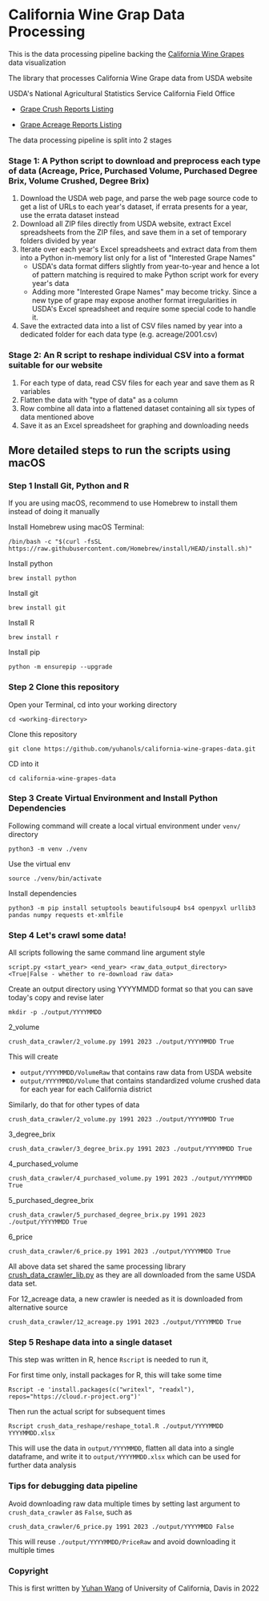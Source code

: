 # California Wine Grap Data Processing

This is the data processing pipeline backing the [California Wine Grapes](https://asmith.ucdavis.edu/data/ca-wine-grapes) data visualization

The library that processes California Wine Grape data from USDA website

USDA's National Agricultural Statistics Service
California Field Office

* [Grape Crush Reports Listing](https://www.nass.usda.gov/Statistics_by_State/California/Publications/Specialty_and_Other_Releases/Grapes/Crush/Reports/index.php)

* [Grape Acreage Reports Listing](https://www.nass.usda.gov/Statistics_by_State/California/Publications/Specialty_and_Other_Releases/Grapes/Acreage/Reports/)

The data processing pipeline is split into 2 stages

### Stage 1: A Python script to download and preprocess each type of data (Acreage, Price, Purchased Volume, Purchased Degree Brix, Volume Crushed, Degree Brix)

1. Download the USDA web page, and parse the web page source code to get a list of URLs to each year's dataset, if errata presents for a year, use the errata dataset instead
2. Download all ZIP files directly from USDA website, extract Excel spreadsheets from the ZIP files, and save them in a set of temporary folders divided by year
3. Iterate over each year's Excel spreadsheets and extract data from them into a Python in-memory list only for a list of "Interested Grape Names"
   * USDA's data format differs slightly from year-to-year and hence a lot of pattern matching is required to make Python script work for every year's data
   * Adding more "Interested Grape Names" may become tricky. Since a new type of grape may expose another format irregularities in USDA's Excel spreadsheet and require some special code to handle it.
4. Save the extracted data into a list of CSV files named by year into a dedicated folder for each data type (e.g. acreage/2001.csv)

### Stage 2: An R script to reshape individual CSV into a format suitable for our website

1. For each type of data, read CSV files for each year and save them as R variables
2. Flatten the data with "type of data" as a column
3. Row combine all data into a flattened dataset containing all six types of data mentioned above
4. Save it as an Excel spreadsheet for graphing and downloading needs

## More detailed steps to run the scripts using macOS

### Step 1 Install Git, Python and R

If you are using macOS, recommend to use Homebrew to install them instead of doing it manually 

Install Homebrew using macOS Terminal:

```shell
/bin/bash -c "$(curl -fsSL https://raw.githubusercontent.com/Homebrew/install/HEAD/install.sh)"
```

Install python

```shell
brew install python
```

Install git

```shell
brew install git
```

Install R

```shell
brew install r
```

Install pip

```shell
python -m ensurepip --upgrade
```

### Step 2 Clone this repository

Open your Terminal, cd into your working directory

```shell
cd <working-directory>
```

Clone this repository

```shell
git clone https://github.com/yuhanols/california-wine-grapes-data.git
```

CD into it

```shell
cd california-wine-grapes-data
```

### Step 3 Create Virtual Environment and Install Python Dependencies

Following command will create a local virtual environment under `venv/` directory

```shell
python3 -m venv ./venv
```

Use the virtual env

```shell
source ./venv/bin/activate
```

Install dependencies

```shell
python3 -m pip install setuptools beautifulsoup4 bs4 openpyxl urllib3 pandas numpy requests et-xmlfile
```

### Step 4 Let's crawl some data!

All scripts following the same command line argument style

```shell
script.py <start_year> <end_year> <raw_data_output_directory> <True|False - whether to re-download raw data>
```

Create an output directory using YYYYMMDD format so that you can save today's copy and revise later

```shell
mkdir -p ./output/YYYYMMDD
```

2_volume

```shell
crush_data_crawler/2_volume.py 1991 2023 ./output/YYYYMMDD True
```

This will create

* `output/YYYYMMDD/VolumeRaw` that contains raw data from USDA website
* `output/YYYYMMDD/Volume` that contains standardized volume crushed data for each year for each California district

Similarly, do that for other types of data

```shell
crush_data_crawler/2_volume.py 1991 2023 ./output/YYYYMMDD True
```

3_degree_brix

```shell
crush_data_crawler/3_degree_brix.py 1991 2023 ./output/YYYYMMDD True
```
4_purchased_volume

```shell
crush_data_crawler/4_purchased_volume.py 1991 2023 ./output/YYYYMMDD True
```
5_purchased_degree_brix

```shell
crush_data_crawler/5_purchased_degree_brix.py 1991 2023 ./output/YYYYMMDD True
```

6_price

```shell
crush_data_crawler/6_price.py 1991 2023 ./output/YYYYMMDD True
```

All above data set shared the same processing library [crush_data_crawler_lib.py](crush_data_crawler/crush_data_crawler_lib.py)
as they are all downloaded from the same USDA data set. 

For 12_acreage data, a new crawler is needed as it is downloaded from alternative source

```shell
crush_data_crawler/12_acreage.py 1991 2023 ./output/YYYYMMDD True
```

### Step 5 Reshape data into a single dataset

This step was written in R, hence `Rscript` is needed to run it, 

For first time only, install packages for R, this will take some time

```shell
Rscript -e 'install.packages(c("writexl", "readxl"), repos="https://cloud.r-project.org")'
```

Then run the actual script for subsequent times

```shell
Rscript crush_data_reshape/reshape_total.R ./output/YYYYMMDD YYYYMMDD.xlsx
```

This will use the data in `output/YYYYMMDD`, flatten all data into a single dataframe, and write it to `output/YYYYMMDD.xlsx`
which can be used for further data analysis

### Tips for debugging data pipeline

Avoid downloading raw data multiple times by setting last argument to `crush_data_crawler` as `False`, such as

```shell
crush_data_crawler/6_price.py 1991 2023 ./output/YYYYMMDD False
```

This will reuse `./output/YYYYMMDD/PriceRaw` and avoid downloading it multiple times

### Copyright

This is first written by [Yuhan Wang](https://are.ucdavis.edu/people/grad-students/phd/yuhan-wang/) of University of California, Davis in 2022